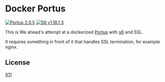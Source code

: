 # Docker Portus

[![Portus 2.0.5](https://img.shields.io/badge/portus-2.0.5-green.svg)](https://github.com/SUSE/Portus/releases/tag/2.0.5)
[![S6 v1.18.1.3](https://img.shields.io/badge/s6-v1.18.1.3-green.svg)](https://github.com/just-containers/s6-overlay/releases/tag/v1.18.1.3)

This is We ahead's attempt at a dockerized [Portus](http://port.us.org) with
[s6](http://skarnet.org/software/s6/) and SSL.

It requires something in front of it that handles SSL termination, for example
nginx.


## License

[X11](LICENSE)
